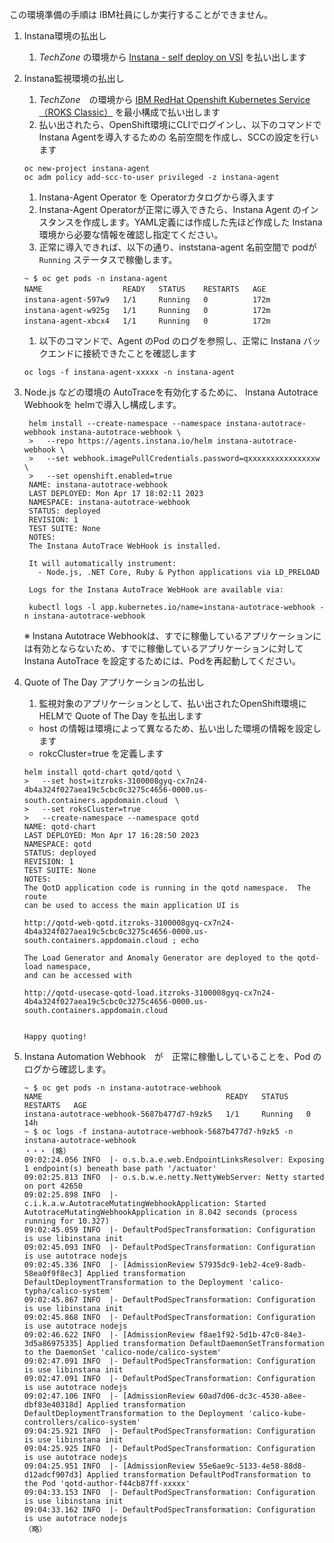 
この環境準備の手順は IBM社員にしか実行することができません。

1. Instana環境の払出し
    1. *TechZone* の環境から [Instana - self deploy on VSI](https://techzone.ibm.com/resource/61a67d13193bdb0018e6ce89) を払い出します

1. Instana監視環境の払出し
    1. *TechZone*　の環境から [IBM RedHat Openshift Kubernetes Service （ROKS Classic）](https://techzone.ibm.com/my/reservations/create/63dba55ccdd28a00178ba0cc ) を最小構成で払い出します
    3. 払い出されたら、OpenShift環境にCLIでログインし、以下のコマンドで Instana Agentを導入するための 名前空間を作成し、SCCの設定を行います
      ```
      oc new-project instana-agent  
      oc adm policy add-scc-to-user privileged -z instana-agent
      ```
    1. Instana-Agent Operator を Operatorカタログから導入ます
    1. Instana-Agent Operatorが正常に導入できたら、Instana Agent のインスタンスを作成します。YAML定義には作成した先ほど作成した Instana環境から必要な情報を確認し指定てください。
    1. 正常に導入できれば、以下の通り、inststana-agent 名前空間で podが `Running` ステータスで稼働します。
    
      ```
      ~ $ oc get pods -n instana-agent
      NAME                  READY   STATUS    RESTARTS   AGE　　　　
      instana-agent-597w9   1/1     Running   0          172m　　　　
      instana-agent-w925g   1/1     Running   0          172m　　　　
      instana-agent-xbcx4   1/1     Running   0          172m　　　　
      ```
      
    1. 以下のコマンドで、Agent のPod のログを参照し、正常に Instana バックエンドに接続できたことを確認します
      ```
      oc logs -f instana-agent-xxxxx -n instana-agent
      ```

1. Node.js などの環境の AutoTraceを有効化するために、 Instana Autotrace Webhookを helmで導入し構成します。
   ```
    helm install --create-namespace --namespace instana-autotrace-webhook instana-autotrace-webhook \
    >   --repo https://agents.instana.io/helm instana-autotrace-webhook \
    >   --set webhook.imagePullCredentials.password=qxxxxxxxxxxxxxxxw \
    >   --set openshift.enabled=true
    NAME: instana-autotrace-webhook
    LAST DEPLOYED: Mon Apr 17 18:02:11 2023
    NAMESPACE: instana-autotrace-webhook
    STATUS: deployed
    REVISION: 1
    TEST SUITE: None
    NOTES:
    The Instana AutoTrace WebHook is installed.

    It will automatically instrument:
      - Node.js, .NET Core, Ruby & Python applications via LD_PRELOAD

    Logs for the Instana AutoTrace WebHook are available via:

    kubectl logs -l app.kubernetes.io/name=instana-autotrace-webhook -n instana-autotrace-webhook
    ```
    ※ Instana Autotrace Webhookは、すでに稼働しているアプリケーションには有効とならないため、すでに稼働しているアプリケーションに対してInstana AutoTrace を設定するためには、Podを再起動してください。

1. Quote of The Day アプリケーションの払出し
    1. 監視対象のアプリケーションとして、払い出されたOpenShift環境に HELMで Quote of The Day を払出します
      * host の情報は環境によって異なるため、払い出した環境の情報を設定します
      * rokcCluster=true を定義します

    ```
    helm install qotd-chart qotd/qotd \
    >   --set host=itzroks-3100008gyq-cx7n24-4b4a324f027aea19c5cbc0c3275c4656-0000.us-south.containers.appdomain.cloud　\
    >   --set roksCluster=true 
    >   --create-namespace --namespace qotd
    NAME: qotd-chart
    LAST DEPLOYED: Mon Apr 17 16:28:50 2023
    NAMESPACE: qotd
    STATUS: deployed
    REVISION: 1
    TEST SUITE: None
    NOTES:
    The QotD application code is running in the qotd namespace.  The route
    can be used to access the main application UI is

    http://qotd-web-qotd.itzroks-3100008gyq-cx7n24-4b4a324f027aea19c5cbc0c3275c4656-0000.us-south.containers.appdomain.cloud ; echo

    The Load Generator and Anomaly Generator are deployed to the qotd-load namespace,
    and can be accessed with

    http://qotd-usecase-qotd-load.itzroks-3100008gyq-cx7n24-4b4a324f027aea19c5cbc0c3275c4656-0000.us-south.containers.appdomain.cloud
    
    
    Happy quoting!
    ```
 
 1. Instana Automation Webhook　が　正常に稼働ししていることを、Pod のログから確認します。
    ```
    ~ $ oc get pods -n instana-autotrace-webhook
    NAME                                         READY   STATUS    RESTARTS   AGE
    instana-autotrace-webhook-5687b477d7-h9zk5   1/1     Running   0          14h
    ~ $ oc logs -f instana-autotrace-webhook-5687b477d7-h9zk5 -n instana-autotrace-webhook
    ・・・ (略）　
    09:02:24.056 INFO  |- o.s.b.a.e.web.EndpointLinksResolver: Exposing 1 endpoint(s) beneath base path '/actuator'
    09:02:25.813 INFO  |- o.s.b.w.e.netty.NettyWebServer: Netty started on port 42650
    09:02:25.898 INFO  |- c.i.k.a.w.AutotraceMutatingWebhookApplication: Started AutotraceMutatingWebhookApplication in 8.042 seconds (process running for 10.327)
    09:02:45.059 INFO  |- DefaultPodSpecTransformation: Configuration is use libinstana init
    09:02:45.093 INFO  |- DefaultPodSpecTransformation: Configuration is use autotrace nodejs
    09:02:45.336 INFO  |- [AdmissionReview 57935dc9-1eb2-4ce9-8adb-58ea0f9f8ec3] Applied transformation DefaultDeploymentTransformation to the Deployment 'calico-typha/calico-system'
    09:02:45.867 INFO  |- DefaultPodSpecTransformation: Configuration is use libinstana init
    09:02:45.868 INFO  |- DefaultPodSpecTransformation: Configuration is use autotrace nodejs
    09:02:46.622 INFO  |- [AdmissionReview f8ae1f92-5d1b-47c0-84e3-3d5a86975335] Applied transformation DefaultDaemonSetTransformation to the DaemonSet 'calico-node/calico-system'
    09:02:47.091 INFO  |- DefaultPodSpecTransformation: Configuration is use libinstana init
    09:02:47.091 INFO  |- DefaultPodSpecTransformation: Configuration is use autotrace nodejs
    09:02:47.106 INFO  |- [AdmissionReview 60ad7d06-dc3c-4530-a8ee-dbf83e40318d] Applied transformation DefaultDeploymentTransformation to the Deployment 'calico-kube-controllers/calico-system'
    09:04:25.921 INFO  |- DefaultPodSpecTransformation: Configuration is use libinstana init
    09:04:25.925 INFO  |- DefaultPodSpecTransformation: Configuration is use autotrace nodejs
    09:04:25.951 INFO  |- [AdmissionReview 55e6ae9c-5133-4e58-88d8-d12adcf907d3] Applied transformation DefaultPodTransformation to the Pod 'qotd-author-f44cb87ff-xxxxx'
    09:04:33.153 INFO  |- DefaultPodSpecTransformation: Configuration is use libinstana init
    09:04:33.162 INFO  |- DefaultPodSpecTransformation: Configuration is use autotrace nodejs
    （略）
    ```
